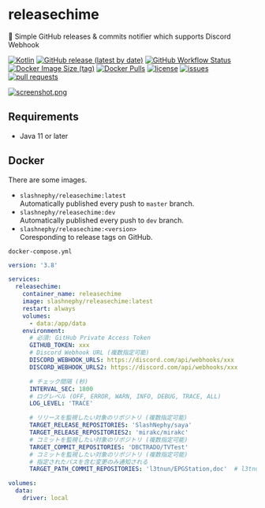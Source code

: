 # releasechime

🔔 Simple GitHub releases &amp; commits notifier which supports Discord Webhook

[![Kotlin](https://img.shields.io/badge/Kotlin-1.5-blue)](https://kotlinlang.org)
[![GitHub release (latest by date)](https://img.shields.io/github/v/release/SlashNephy/releasechime)](https://github.com/SlashNephy/releasechime/releases)
[![GitHub Workflow Status](https://img.shields.io/github/workflow/status/SlashNephy/releasechime/Docker)](https://hub.docker.com/r/slashnephy/releasechime)
[![Docker Image Size (tag)](https://img.shields.io/docker/image-size/slashnephy/releasechime/latest)](https://hub.docker.com/r/slashnephy/releasechime)
[![Docker Pulls](https://img.shields.io/docker/pulls/slashnephy/releasechime)](https://hub.docker.com/r/slashnephy/releasechime)
[![license](https://img.shields.io/github/license/SlashNephy/releasechime)](https://github.com/SlashNephy/releasechime/blob/master/LICENSE)
[![issues](https://img.shields.io/github/issues/SlashNephy/releasechime)](https://github.com/SlashNephy/releasechime/issues)
[![pull requests](https://img.shields.io/github/issues-pr/SlashNephy/releasechime)](https://github.com/SlashNephy/releasechime/pulls)

[![screenshot.png](https://i.imgur.com/6pmT6U6.png)](https://github.com/SlashNephy/releasechime)

## Requirements

- Java 11 or later

## Docker

There are some images.

- `slashnephy/releasechime:latest`  
  Automatically published every push to `master` branch.
- `slashnephy/releasechime:dev`  
  Automatically published every push to `dev` branch.
- `slashnephy/releasechime:<version>`  
  Coresponding to release tags on GitHub.

`docker-compose.yml`

```yaml
version: '3.8'

services:
  releasechime:
    container_name: releasechime
    image: slashnephy/releasechime:latest
    restart: always
    volumes:
      - data:/app/data
    environment:
      # 必須: GitHub Private Access Token
      GITHUB_TOKEN: xxx
      # Discord Webhook URL (複数指定可能)
      DISCORD_WEBHOOK_URLS: https://discord.com/api/webhooks/xxx
      DISCORD_WEBHOOK_URLS2: https://discord.com/api/webhooks/xxx

      # チェック間隔 (秒)
      INTERVAL_SEC: 1800
      # ログレベル (OFF, ERROR, WARN, INFO, DEBUG, TRACE, ALL)
      LOG_LEVEL: 'TRACE'

      # リリースを監視したい対象のリポジトリ (複数指定可能)
      TARGET_RELEASE_REPOSITORIES: 'SlashNephy/saya'
      TARGET_RELEASE_REPOSITORIES2: 'mirakc/mirakc'
      # コミットを監視したい対象のリポジトリ (複数指定可能)
      TARGET_COMMIT_REPOSITORIES: 'DBCTRADO/TVTest'
      # コミットを監視したい対象のリポジトリ (複数指定可能)
      # 指定されたパスを含む変更のみ通知される
      TARGET_PATH_COMMIT_REPOSITORIES: 'l3tnun/EPGStation,doc'  # l3tnun/EPGStation の doc 以下の変更のみ通知

volumes:
  data:
    driver: local
```
